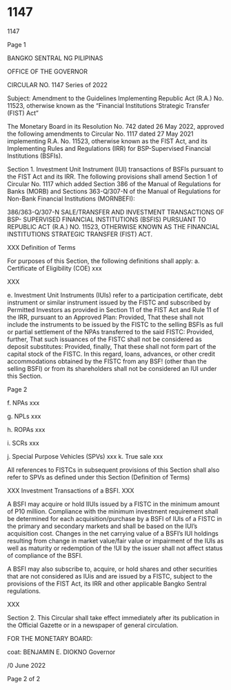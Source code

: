 # 1147

1147

Page 1

BANGKO SENTRAL NG PILIPINAS

OFFICE OF THE GOVERNOR

CIRCULAR NO. 1147 Series of 2022

Subject: Amendment to the Guidelines Implementing Republic Act (R.A.) No. 11523, otherwise known as the “Financial Institutions Strategic Transfer (FIST) Act”

The Monetary Board in its Resolution No. 742 dated 26 May 2022, approved the following amendments to Circular No. 1117 dated 27 May 2021 implementing R.A. No. 11523, otherwise known as the FIST Act, and its Implementing Rules and Regulations (IRR) for BSP-Supervised Financial Institutions (BSFIs).

Section 1. Investment Unit Instrument (IUI) transactions of BSFIs pursuant to the FIST Act and its IRR. The following provisions shall amend Section 1 of Circular No. 1117 which added Section 386 of the Manual of Regulations for Banks (MORB) and Sections 363-Q/307-N of the Manual of Regulations for Non-Bank Financial Institutions (MORNBEFI):

386/363-Q/307-N SALE/TRANSFER AND INVESTMENT TRANSACTIONS OF BSP- SUPERVISED FINANCIAL INSTITUTIONS (BSFIS) PURSUANT TO REPUBLIC ACT (R.A.) NO. 11523, OTHERWISE KNOWN AS THE FINANCIAL INSTITUTIONS STRATEGIC TRANSFER (FIST) ACT.

XXX Definition of Terms

For purposes of this Section, the following definitions shall apply: a. Certificate of Eligibility (COE) xxx

XXX

e. Investment Unit Instruments (IUIs) refer to a participation certificate, debt instrument or similar instrument issued by the FISTC and subscribed by Permitted Investors as provided in Section 11 of the FIST Act and Rule 11 of the IRR, pursuant to an Approved Plan: Provided, That these shall not include the instruments to be issued by the FISTC to the selling BSFls as full or partial settlement of the NPAs transferred to the said FISTC: Provided, further, That such issuances of the FISTC shall not be considered as deposit substitutes: Provided, finally, That these shall not form part of the capital stock of the FISTC. In this regard, loans, advances, or other credit accommodations obtained by the FISTC from any BSF! (other than the selling BSFI) or from its shareholders shall not be considered an IUI under this Section.

Page 2

f. NPAs xxx

g. NPLs xxx

h. ROPAs xxx

i. SCRs xxx

j. Special Purpose Vehicles (SPVs) xxx k. True sale xxx

All references to FISTCs in subsequent provisions of this Section shall also refer to SPVs as defined under this Section (Definition of Terms)

XXX Investment Transactions of a BSFI. XXX

A BSFI may acquire or hold IIUls issued by a FISTC in the minimum amount of P10 million. Compliance with the minimum investment requirement shall be determined for each acquisition/purchase by a BSFI of IUls of a FISTC in the primary and secondary markets and shall be based on the IUI’s acquisition cost. Changes in the net carrying value of a BSFI’s IUI holdings resulting from change in market value/fair value or impairment of the IUls as well as maturity or redemption of the !UI by the issuer shall not affect status of compliance of the BSFI.

A BSFI may also subscribe to, acquire, or hold shares and other securities that are not considered as IUis and are issued by a FISTC, subject to the provisions of the FIST Act, its IRR and other applicable Bangko Sentral regulations.

XXX

Section 2. This Circular shall take effect immediately after its publication in the Official Gazette or in a newspaper of general circulation.

FOR THE MONETARY BOARD:

coat: BENJAMIN E. DIOKNO Governor

/0 June 2022

Page 2 of 2